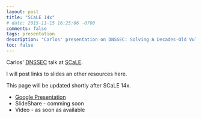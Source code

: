 ```yaml
---
layout: post
title: "SCaLE 14x"
# date: 2015-11-15 16:25:06 -0700
comments: false
tags: presentation
description: "Carlos' presentation on DNSSEC: Solving A Decades-Old Vulnerability"
toc: false
---
```

Carlos' [DNSSEC](https://www.socallinuxexpo.org/scale/14x/presentations/dnssec) talk at [SCaLE](https://www.socallinuxexpo.org/).

I will post links to slides an other resources here.

This page will be updated shortly after SCaLE 14x.


- [Google Presentation](https://docs.google.com/presentation/d/1LMLsPMKP0p3wZXr8sb20mtFVlfMy17qsvSPKvFeN8c0/edit?usp=sharing)
- SlideShare - comming soon
- Video - as soon as available
